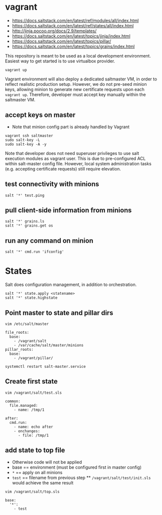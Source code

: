 # vagrant

 * https://docs.saltstack.com/en/latest/ref/modules/all/index.html
 * https://docs.saltstack.com/en/latest/ref/states/all/index.html
 * http://jinja.pocoo.org/docs/2.9/templates/
 * https://docs.saltstack.com/en/latest/topics/jinja/index.html
 * https://docs.saltstack.com/en/latest/topics/pillar/
 * https://docs.saltstack.com/en/latest/topics/grains/index.html

This repository is meant to be used as a local development environment. Easiest way to get started is to use virtualbox provider.

```
vagrant up
```

Vagrant environment will also deploy a dedicated saltmaster VM, in order to reflect realistic production setup. However, we do not pre-seed minion keys, allowing minion to generate new certificate requests upon each `vagrant up`. Therefore, developer must accept key manually within the saltmaster VM.

## accept keys on master

 * Note that minion config part is already handled by Vagrant

```
vagrant ssh saltmaster
sudo salt-key -L
sudo salt-key -A -y
```

Note that developer does not need superuser privileges to use salt execution modules as vagrant user. This is due to pre-configured ACL within salt-master config file. However, local system administration tasks (e.g. accepting certificate requests) still require elevation.

## test connectivity with minions

```
salt '*' test.ping
```

## pull client-side information from minions

```
salt '*' grains.ls
salt '*' grains.get os
```

## run any command on minion

```
salt '*' cmd.run 'ifconfig'
```


# States

Salt does configuration management, in addition to orchestration.

```
salt '*' state.apply <statename>
salt '*' state.highstate
```

## Point master to state and pillar dirs

```
vim /etc/salt/master
```
```
file_roots:
  base:
    - /vagrant/salt
    - /var/cache/salt/master/minions
pillar_roots:
  base:
    - /vagrant/pillar/
```
```
systemctl restart salt-master.service
```

## Create first state

```
vim /vagrant/salt/test.sls
```

```
common:
  file.managed:
    - name: /tmp/1

after:
  cmd.run:
    - name: echo after
    - onchanges:
      - file: /tmp/1
```

## add state to top file

 * Otherwise code will not be applied
 * base == environment (must be configured first in master config)
 * `*` == apply on all minions
 * `test` == filename from previous step
 ** `/vagrant/salt/test/init.sls` would achieve the same result

```
vim /vagrant/salt/top.sls
```

```
base:
  '*':
    - test

```
